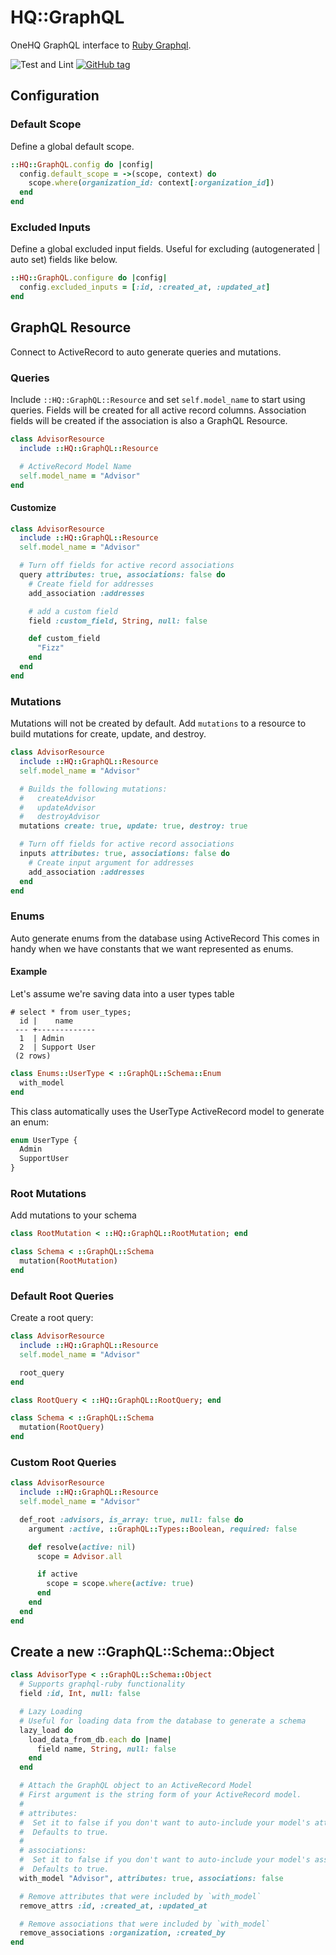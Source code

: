 # HQ::GraphQL

OneHQ GraphQL interface to [Ruby Graphql](https://github.com/rmosolgo/graphql-ruby).

![Test and Lint](https://github.com/OneHQ/hq-graphql/workflows/Test%20and%20Lint/badge.svg)
[![GitHub tag](https://img.shields.io/github/tag/OneHQ/hq-graphql.svg)](https://github.com/OneHQ/hq-graphql)

## Configuration

### Default Scope

Define a global default scope.

```ruby
::HQ::GraphQL.config do |config|
  config.default_scope = ->(scope, context) do
    scope.where(organization_id: context[:organization_id])
  end
end
```

### Excluded Inputs

Define a global excluded input fields. Useful for excluding (autogenerated | auto set) fields like below.

```ruby
::HQ::GraphQL.configure do |config|
  config.excluded_inputs = [:id, :created_at, :updated_at]
end
```

## GraphQL Resource

Connect to ActiveRecord to auto generate queries and mutations.

### Queries

Include `::HQ::GraphQL::Resource` and set `self.model_name` to start using queries.
Fields will be created for all active record columns. Association fields will be created if the association
is also a GraphQL Resource.

```ruby
class AdvisorResource
  include ::HQ::GraphQL::Resource

  # ActiveRecord Model Name
  self.model_name = "Advisor"
end
```

#### Customize

```ruby
class AdvisorResource
  include ::HQ::GraphQL::Resource
  self.model_name = "Advisor"

  # Turn off fields for active record associations
  query attributes: true, associations: false do
    # Create field for addresses
    add_association :addresses

    # add a custom field
    field :custom_field, String, null: false

    def custom_field
      "Fizz"
    end
  end
end
```

### Mutations

Mutations will not be created by default. Add `mutations` to a resource to build mutations for create, update, and destroy.

```ruby
class AdvisorResource
  include ::HQ::GraphQL::Resource
  self.model_name = "Advisor"

  # Builds the following mutations:
  #   createAdvisor
  #   updateAdvisor
  #   destroyAdvisor
  mutations create: true, update: true, destroy: true

  # Turn off fields for active record associations
  inputs attributes: true, associations: false do
    # Create input argument for addresses
    add_association :addresses
  end
end
```

### Enums

Auto generate enums from the database using ActiveRecord
This comes in handy when we have constants that we want represented as enums.

#### Example

Let's assume we're saving data into a user types table

```postgresl
# select * from user_types;
  id |    name
 --- +-------------
  1  | Admin
  2  | Support User
 (2 rows)
```

```ruby
class Enums::UserType < ::GraphQL::Schema::Enum
  with_model
end
```

This class automatically uses the UserType ActiveRecord model to generate an enum:

```graphql
enum UserType {
  Admin
  SupportUser
}
```

### Root Mutations

Add mutations to your schema

```ruby
class RootMutation < ::HQ::GraphQL::RootMutation; end

class Schema < ::GraphQL::Schema
  mutation(RootMutation)
end
```

### Default Root Queries

Create a root query:

```ruby
class AdvisorResource
  include ::HQ::GraphQL::Resource
  self.model_name = "Advisor"

  root_query
end

class RootQuery < ::HQ::GraphQL::RootQuery; end

class Schema < ::GraphQL::Schema
  mutation(RootQuery)
end
```

### Custom Root Queries

```ruby
class AdvisorResource
  include ::HQ::GraphQL::Resource
  self.model_name = "Advisor"

  def_root :advisors, is_array: true, null: false do
    argument :active, ::GraphQL::Types::Boolean, required: false

    def resolve(active: nil)
      scope = Advisor.all

      if active
        scope = scope.where(active: true)
      end
    end
  end
end
```

## Create a new ::GraphQL::Schema::Object

```ruby
class AdvisorType < ::GraphQL::Schema::Object
  # Supports graphql-ruby functionality
  field :id, Int, null: false

  # Lazy Loading
  # Useful for loading data from the database to generate a schema
  lazy_load do
    load_data_from_db.each do |name|
      field name, String, null: false
    end
  end

  # Attach the GraphQL object to an ActiveRecord Model
  # First argument is the string form of your ActiveRecord model.
  #
  # attributes:
  #  Set it to false if you don't want to auto-include your model's attributes.
  #  Defaults to true.
  #
  # associations:
  #  Set it to false if you don't want to auto-include your model's associations.
  #  Defaults to true.
  with_model "Advisor", attributes: true, associations: false

  # Remove attributes that were included by `with_model`
  remove_attrs :id, :created_at, :updated_at

  # Remove associations that were included by `with_model`
  remove_associations :organization, :created_by
end
```
